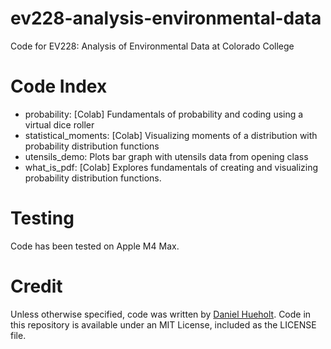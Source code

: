 # ev228-analysis-environmental-data
Code for EV228: Analysis of Environmental Data at Colorado College

# Code Index
* probability: [Colab] Fundamentals of probability and coding using a virtual dice roller
* statistical_moments: [Colab] Visualizing moments of a distribution with probability distribution functions
* utensils_demo: Plots bar graph with utensils data from opening class
* what_is_pdf: [Colab] Explores fundamentals of creating and visualizing probability distribution functions.

# Testing
Code has been tested on Apple M4 Max.

# Credit
Unless otherwise specified, code was written by [Daniel Hueholt](https://www.hueholt.earth). Code in this repository is available under an MIT License, included as the LICENSE file.
